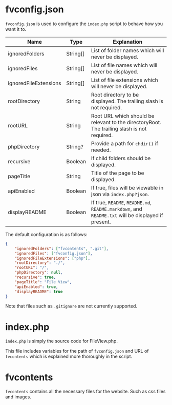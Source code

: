 # fvconfig.json

`fvconfig.json` is used to configure the `index.php` script to behave how you want it to.

| Name                  | Type     | Explanation                                                                                       |
| --------------------- | -------- | ------------------------------------------------------------------------------------------------- |
| ignoredFolders        | String[] | List of folder names which will never be displayed.                                               |
| ignoredFiles          | String[] | List of file names which will never be displayed.                                                 |
| ignoredFileExtensions | String[] | List of file extensions which will never be displayed.                                            |
| rootDirectory         | String   | Root directory to be displayed. The trailing slash is not required.                               |
| rootURL               | String   | Root URL which should be relevant to the directoryRoot. The trailing slash is not required.       |
| phpDirectory          | String?  | Provide a path for `chdir()` if needed.                                                           |
| recursive             | Boolean  | If child folders should be displayed.                                                             |
| pageTitle             | String   | Title of the page to be displayed.                                                                |
| apiEnabled            | Boolean  | If true, files will be viewable in json via `index.php?json`.                                     |
| displayREADME         | Boolean  | If true, `README`, `README.md`, `README.markdown`, and `README.txt` will be displayed if present. |

The default configuration is as follows:

```json
{
    "ignoredFolders": ["fvcontents", ".git"],
    "ignoredFiles": ["fvconfig.json"],
    "ignoredFileExtensions": ["php"],
    "rootDirectory": "./",
    "rootURL": "/",
    "phpDirectory": null,
    "recursive": true,
    "pageTitle": "File View",
    "apiEnabled": true,
    "displayREADME": true
}
```

Note that files such as `.gitignore` are not currently supported.

# index.php

`index.php` is simply the source code for FileView.php.

This file includes variables for the path of `fvconfig.json` and URL of `fvcontents` which is explained more thoroughly in the script.

# fvcontents

`fvcontents` contains all the necessary files for the website. Such as css files and images.
